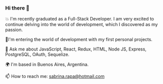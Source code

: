 ### Hi there 👋

💥 I'm recently graduated as a Full-Stack Developer. I am very excited to continue delving into the world of development, which I discovered as my passion.

💨I'm entering the world of development with my first personal projects.

💬 Ask me about JavaScript, React, Redux, HTML, Node JS, Express, PostgreSQL, OAuth, Sequelize.

🌍  I'm based in Buenos Aires, Argentina.

📫 How to reach me: sabrina.rapa@hotmail.com



<!--
**Sabri-Rapa/Sabri-Rapa** is a ✨ _special_ ✨ repository because its `README.md` (this file) appears on your GitHub profile.

Here are some ideas to get you started:

- 🔭 I’m currently working on ...
- 🌱 I’m currently learning ...
- 👯 I’m looking to collaborate on ...
- 🤔 I’m looking for help with ...
- 💬 Ask me about ...
- 📫 How to reach me: sabrina.rapa@hotmail.com
- 😄 Pronouns: ...
- ⚡ Fun fact: ...
-->
